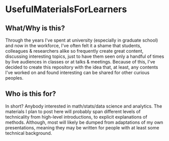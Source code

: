 # UsefulMaterialsForLearners

## What/Why is this?

Through the years I've spent at university (especially in graduate school) and now in the workforce, I've often felt it a shame that students, colleagues \& researchers alike so frequently create great content, discussing interesting topics, just to have them seen only a handful of times by live audiences in classes or at talks \& meetings. Because of this, I've decided to create this repository with the idea that, at least, any contents I've worked on and found interesting can be shared for other curious peoples. 

## Who is this for?

In short? Anybody interested in math/stats/data science and analytics. The materials I plan to post here will probably span different levels of technicality from high-level introductions, to explicit explanations of methods. Although, most will likely be dumped from adaptations of my own presentations, meaning they may be written for people with at least some technical background.